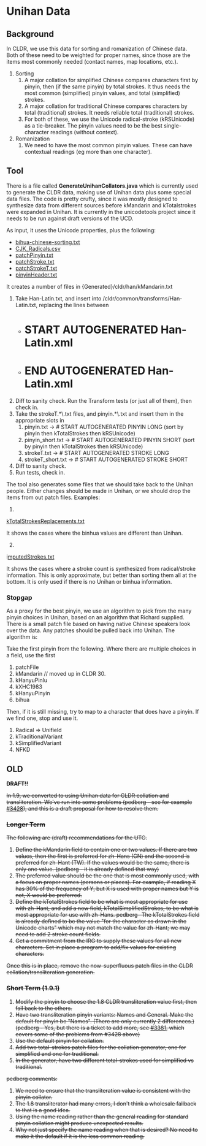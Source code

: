 # Unihan Data

## Background

In CLDR, we use this data for sorting and romanization of Chinese data. Both of
these need to be weighted for proper names, since those are the items most
commonly needed (contact names, map locations, etc.).

1.  Sorting
    1.  A major collation for simplified Chinese compares characters first by
        pinyin, then (if the same pinyin) by total strokes. It thus needs the
        most common (simplified) pinyin values, and total (simplified) strokes.
    2.  A major collation for traditional Chinese compares characters by total
        (traditional) strokes. It needs reliable total (traditional) strokes.
    3.  For both of these, we use the Unicode radical-stroke (kRSUnicode) as a
        tie-breaker. The pinyin values need to be the best single-character
        readings (without context).
2.  Romanization
    1.  We need to have the most common pinyin values. These can have contextual
        readings (eg more than one character).

## Tool

There is a file called **GenerateUnihanCollators.java** which is currently used
to generate the CLDR data, making use of Unihan data plus some special data
files. The code is pretty crufty, since it was mostly designed to synthesize
data from different sources before kMandarin and kTotalstrokes were expanded in
Unihan. It is currently in the unicodetools project since it needs to be run
against draft versions of the UCD.

As input, it uses the Unicode properties, plus the following:

*   [bihua-chinese-sorting.txt](http://unicode.org/repos/unicodetools/trunk/unicodetools/org/unicode/draft/bihua-chinese-sorting.txt)
*   [CJK_Radicals.csv](http://unicode.org/repos/unicodetools/trunk/unicodetools/org/unicode/draft/CJK_Radicals.csv)
*   [patchPinyin.txt](http://unicode.org/repos/unicodetools/trunk/unicodetools/org/unicode/draft/patchPinyin.txt)
*   [patchStroke.txt](http://unicode.org/repos/unicodetools/trunk/unicodetools/org/unicode/draft/patchStroke.txt)
*   [patchStrokeT.txt](http://unicode.org/repos/unicodetools/trunk/unicodetools/org/unicode/draft/patchStrokeT.txt)
*   [pinyinHeader.txt](http://unicode.org/repos/unicodetools/trunk/unicodetools/org/unicode/draft/pinyinHeader.txt)

It creates a number of files in {Generated}/cldr/han/kMandarin.txt

1.  Take Han-Latin.txt, and insert into /cldr/common/transforms/Han-Latin.txt,
    replacing the lines between
    *   # START AUTOGENERATED Han-Latin.xml
    *   # END AUTOGENERATED Han-Latin.xml
2.  Diff to sanity check. Run the Transform tests (or just all of them), then
    check in.
3.  Take the strokeT.\*\\.txt files, and pinyin.\*\\.txt and insert them in the
    appropriate slots in
    1.  pinyin.txt → # START AUTOGENERATED PINYIN LONG (sort by pinyin then
        kTotalStrokes then kRSUnicode)
    2.  pinyin_short.txt → # START AUTOGENERATED PINYIN SHORT (sort by pinyin
        then kTotalStrokes then kRSUnicode)
    3.  strokeT.txt → # START AUTOGENERATED STROKE LONG
    4.  strokeT_short.txt → # START AUTOGENERATED STROKE SHORT
4.  Diff to sanity check.
5.  Run tests, check in.

The tool also generates some files that we should take back to the Unihan
people. Either changes should be made in Unihan, or we should drop the items
from out patch files. Examples:

1.
[kTotalStrokesReplacements.txt](http://unicode.org/repos/cldr-tmp/trunk/dropbox/han/kTotalStrokesReplacements.txt)

It shows the cases where the binhua values are different than Unihan.

2.
i[mputedStrokes.txt](http://unicode.org/repos/cldr-tmp/trunk/dropbox/han/imputedStrokes.txt)

It shows the cases where a stroke count is synthesized from radical/stroke
information. This is only approximate, but better than sorting them all at the
bottom. It is only used if there is no Unihan or binhua information.

### Stopgap

As a proxy for the best pinyin, we use an algorithm to pick from the many pinyin
choices in Unihan, based on an algorithm that Richard supplied. There is a small
patch file based on having native Chinese speakers look over the data. Any
patches should be pulled back into Unihan. The algorithm is:

Take the first pinyin from the following. Where there are multiple choices in a
field, use the first

1.  patchFile
2.  kMandarin // moved up in CLDR 30.
3.  kHanyuPinlu
4.  kXHC1983
5.  kHanyuPinyin
6.  bihua

Then, if it is still missing, try to map to a character that does have a pinyin.
If we find one, stop and use it.

1.  Radical => Unifield
2.  kTraditionalVariant
3.  kSimplifiedVariant
4.  NFKD

## OLD

**~~DRAFT!!~~**

~~In 1.9, we converted to using Unihan data for CLDR collation and
transliteration. We've run into some problems (pedberg - see for example
[#3428](http://unicode.org/cldr/trac/ticket/3428)), and this is a draft proposal
for how to resolve them.~~

### ~~Longer Term~~

~~The following are (draft) recommendations for the UTC.~~

1.  ~~Define the kMandarin field to contain one or two values. If there are two
    values, then the first is preferred for zh-Hans (CN) and the second is
    preferred for zh-Hant (TW). If the values would be the same, there is only
    one value. (pedberg - it is already defined that way)~~
2.  ~~The preferred value should be the one that is most commonly used, with a
    focus on proper names (persons or places). For example, if reading X has 30%
    of the frequency of Y, but X is used with proper names but Y is not, X would
    be preferred.~~
3.  ~~Define the kTotalStrokes field to be what is most appropriate for use with
    zh-Hant, and add a new field, kTotalSimplifiedStrokes, to be what is most
    appropriate for use with zh-Hans. pedberg- The kTotalStrokes field is
    already defined to be the value "for the character as drawn in the Unicode
    charts" which may not match the value for zh-Hant; we may need to add 2
    stroke count fields.~~
4.  ~~Get a commitment from the IRG to supply these values for all new
    characters. Set in place a program to add/fix values for existing
    characters.~~

~~Once this is in place, remove the now-superfluous patch files in the CLDR
collation/transliteration generation.~~

### ~~Short Term (1.9.1)~~

1.  ~~Modify the pinyin to choose the 1.8 CLDR transliteration value first, then
    fall back to the others.~~
2.  ~~Have two transliteration pinyin variants: Names and General. Make the
    default for pinyin be "Names". (There are only currently 2 differences.)
    (pedberg - Yes, but there is a ticket to add more, see
    [#3381](http://unicode.org/cldr/trac/ticket/3381), which covers some of the
    problems from #3428 above)~~
3.  ~~Use the default pinyin for collation.~~
4.  ~~Add two total-strokes patch files for the collation generator, one for
    simplified and one for traditional.~~
5.  ~~In the generator, have two different total-strokes used for simplified vs
    traditional.~~

~~pedberg comments:~~

1.  ~~We need to ensure that the transliteration value is consistent with the
    pinyin collator.~~
2.  ~~The 1.8 transliterator had many errors, I don't think a wholesale fallback
    to that is a good idea.~~
3.  ~~Using the name reading rather than the general reading for standard pinyin
    collation might produce unexpected results.~~
4.  ~~Why not just specify the name reading when that is desired? No need to
    make it the default if it is the less common reading.~~
